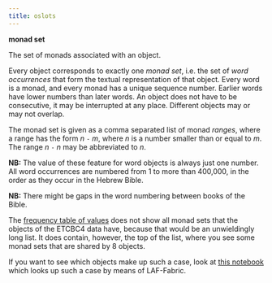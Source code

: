 ```yaml
---
title: oslots
---
```


**monad set**


The set of monads associated with an object.

Every object corresponds to exactly one *monad set*,
i.e. the set of *word occurrences* that form the textual representation of that object.
Every word is a monad, and every monad has a unique sequence number. Earlier words have lower numbers than later words.
An object does not have to be consecutive, it may be interrupted at any place.
Different objects may or may not overlap.

The monad set is given as a comma separated list of monad *ranges*, where a range has the form *n* `-` *m*,
where *n* is a number smaller than or equal to *m*. The range *n* `-` *n* may be abbreviated to *n*.

**NB:**
The value of these feature for word objects is always just one number.
All word occurrences are numbered from 1 to more than 400,000, in the order as they occur in the Hebrew Bible.

**NB:**
There might be gaps in the word numbering between books of the Bible.

The
[frequency table of values](../index/monads)
does not show all monad sets that the objects of the ETCBC4 data have, because that would be an unwieldingly long list.
It does contain, however, the top of the list, where you see some monad sets that are shared by 8 objects.

If you want to see which objects make up such a case, look at
[this notebook](https://shebanq.ancient-data.org/shebanq/static/docs/tools/shebanq/monadsets.html)
which looks up such a case by means of LAF-Fabric.
